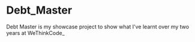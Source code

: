 # Debt_Master
Debt Master is my showcase project to show what I've learnt over my two years at WeThinkCode_
